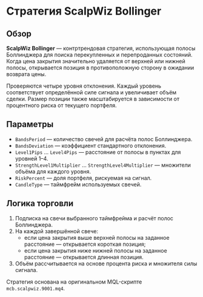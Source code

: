 # Стратегия ScalpWiz Bollinger

## Обзор

**ScalpWiz Bollinger** — контртрендовая стратегия, использующая полосы Боллинджера для поиска перекупленных и перепроданных состояний. Когда цена закрытия значительно удаляется от верхней или нижней полосы, открывается позиция в противоположную сторону в ожидании возврата цены.

Проверяются четыре уровня отклонения. Каждый уровень соответствует определённой силе сигнала и увеличивает объём сделки. Размер позиции также масштабируется в зависимости от процентного риска от текущего портфеля.

## Параметры

- `BandsPeriod` — количество свечей для расчёта полос Боллинджера.
- `BandsDeviation` — коэффициент стандартного отклонения.
- `Level1Pips` … `Level4Pips` — расстояние от полосы в пунктах для уровней 1–4.
- `StrengthLevel1Multiplier` … `StrengthLevel4Multiplier` — множители объёма для каждого уровня.
- `RiskPercent` — доля портфеля, рискуемая на сигнал.
- `CandleType` — таймфрейм используемых свечей.

## Логика торговли

1. Подписка на свечи выбранного таймфрейма и расчёт полос Боллинджера.
2. На каждой завершённой свече:
   - если цена закрытия выше верхней полосы на заданное расстояние — открывается короткая позиция;
   - если цена закрытия ниже нижней полосы на заданное расстояние — открывается длинная позиция.
3. Объём рассчитывается на основе процента риска и множителя силы сигнала.

Стратегия основана на оригинальном MQL-скрипте `mcb.scalpwiz.9001.mq4`.

